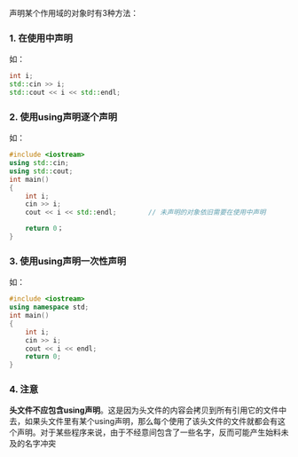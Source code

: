 声明某个作用域的对象时有3种方法：
### 1. 在使用中声明
如：
```c++
int i;
std::cin >> i;
std::cout << i << std::endl;
```

### 2. 使用using声明逐个声明
如：
```c++
#include <iostream>
using std::cin;
using std::cout;
int main()
{
    int i;
    cin >> i;
    cout << i << std::endl;        // 未声明的对象依旧需要在使用中声明

    return 0；
}
```

### 3. 使用using声明一次性声明
如：
```c++
#include <iostream>
using namespace std;
int main()
{
    int i;
    cin >> i;
    cout << i << endl;
    return 0;
}
```

### 4. 注意
**头文件不应包含using声明**。这是因为头文件的内容会拷贝到所有引用它的文件中去，如果头文件里有某个using声明，那么每个使用了该头文件的文件就都会有这个声明。对于某些程序来说，由于不经意间包含了一些名字，反而可能产生始料未及的名字冲突